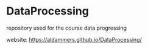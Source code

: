 # DataProcessing
repository used for the course data progressing

website: https://aldammers.github.io/DataProcessing/
